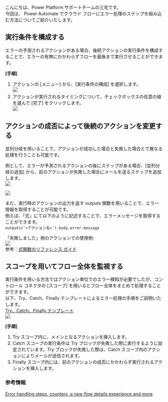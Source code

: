 こんにちは、Power Platform サポートチームの三宅です。  
  今回は、 Power Automate でクラウド フローにエラー処理のステップを組み込む方法についてご紹介いたします。

## 実行条件を構成する    
 
エラーの予測されるアクションがある場合、後続アクションの実行条件を構成することで、エラーの有無にかかわらずフローを最後まで実行させることができます。  

**[手順]**  
1. アクションの [メニュー] から、[実行条件の構成] を選択します。  
![](./blog1/img1.png) 　
2. アクションが実行されるタイミングについて、チェックボックスの任意の値を選んで [完了] をクリックします。  
![](./blog1/img2.png)  

## アクションの成否によって後続のアクションを変更する

並列分岐を用いることで、アクションが成功した場合と失敗した場合とで異なる処理を行うことも可能です。

例として、エラーが予測されるアクションの後にステップがある場合、[並列分岐の追加] から、前のアクションが失敗した場合にメールを送るステップを追加します。  
![](./blog1/img3.png)  

![](./blog1/img4.png)

また、実行時のアクションの出力を返す outputs 関数を用いることで、エラー情報を取得することが可能です。  
例えば、「式」にて以下のように記述することで、エラーメッセージを取得することができます。  
```outputs('<アクション名>').body.error.message```  

「失敗しました」側のアクションでの使用例:  
![](./blog1/img5.png)  
参考：[式関数のリファレンス ガイド](https://docs.microsoft.com/ja-jp/azure/logic-apps/workflow-definition-language-functions-reference#outputs)

## スコープを用いてフロー全体を監視する  
実行条件を用いる方法ではアクション単位でのエラー検知が必要でしたが、コントロール コネクタの [スコープ] を用いるとフロー全体をまとめて処理することができます。  
以下、Try、Catch、Finally テンプレートによるエラー処理の手順をご説明いたします。  
[Try、Catch、Finally テンプレート](https://flow.microsoft.com/en-us/galleries/public/templates/e8e028c6df7b4eb786abdf510e4f1da3/try-catch-and-finally-template/)  
![](./blog1/img6.png)  

**[手順]**  
1. Try スコープ内に、メインとなるアクションを挿入します。  
2. Catch スコープの実行条件は Try ブロックが失敗した際に実行するように設定されています。Try ブロックが失敗した際は、Catch スコープ内のアクションによりメールが送信されます。  
3. Finally スコープ内には、前のアクションの成否にかかわらず実行されるアクションを挿入します。  

### 参考情報  
[Error handling steps, counters, a new flow details experience and more](https://powerautomateweb.microsoft.com/en-us/blog/error-handling/)
